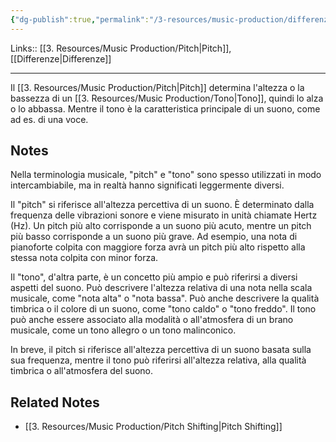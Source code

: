 ```yaml
---
{"dg-publish":true,"permalink":"/3-resources/music-production/differenza-tra-pitch-e-tono/"}
---
```


Links:: [[3. Resources/Music Production/Pitch\|Pitch]], [[Differenze\|Differenze]]

---
Il [[3. Resources/Music Production/Pitch\|Pitch]] determina l'altezza o la bassezza di un [[3. Resources/Music Production/Tono\|Tono]], quindi lo alza o lo abbassa. Mentre il tono è la caratteristica principale di un suono, come ad es. di una voce.


## Notes

Nella terminologia musicale, "pitch" e "tono" sono spesso utilizzati in modo intercambiabile, ma in realtà hanno significati leggermente diversi.

Il "pitch" si riferisce all'altezza percettiva di un suono. È determinato dalla frequenza delle vibrazioni sonore e viene misurato in unità chiamate Hertz (Hz). Un pitch più alto corrisponde a un suono più acuto, mentre un pitch più basso corrisponde a un suono più grave. Ad esempio, una nota di pianoforte colpita con maggiore forza avrà un pitch più alto rispetto alla stessa nota colpita con minor forza.

Il "tono", d'altra parte, è un concetto più ampio e può riferirsi a diversi aspetti del suono. Può descrivere l'altezza relativa di una nota nella scala musicale, come "nota alta" o "nota bassa". Può anche descrivere la qualità timbrica o il colore di un suono, come "tono caldo" o "tono freddo". Il tono può anche essere associato alla modalità o all'atmosfera di un brano musicale, come un tono allegro o un tono malinconico.

In breve, il pitch si riferisce all'altezza percettiva di un suono basata sulla sua frequenza, mentre il tono può riferirsi all'altezza relativa, alla qualità timbrica o all'atmosfera del suono.


## Related Notes

- [[3. Resources/Music Production/Pitch Shifting\|Pitch Shifting]]


